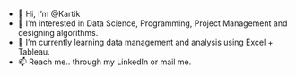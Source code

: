 - 👋 Hi, I’m @Kartik
- 👀 I’m interested in Data Science, Programming, Project Management and designing algorithms.
- 🌱 I’m currently learning data management and analysis using Excel + Tableau.
- 📫 Reach me.. through my LinkedIn or mail me.

<!---
Kartik0132/Kartik0132 is a ✨ special ✨ repository because its `README.md` (this file) appears on your GitHub profile.
You can click the Preview link to take a look at your changes.
--->
